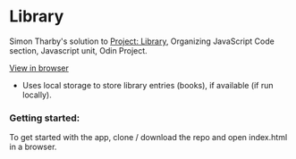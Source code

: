 # Library

Simon Tharby's solution to [Project: Library](https://www.theodinproject.com/courses/javascript/lessons/library?ref=lnav), Organizing JavaScript Code section, Javascript unit, Odin Project.

[View in browser](https://jinjagit.github.io/library/)

  * Uses local storage to store library entries (books), if available (if run locally).

### Getting started:

To get started with the app, clone / download the repo and open index.html in a browser.
